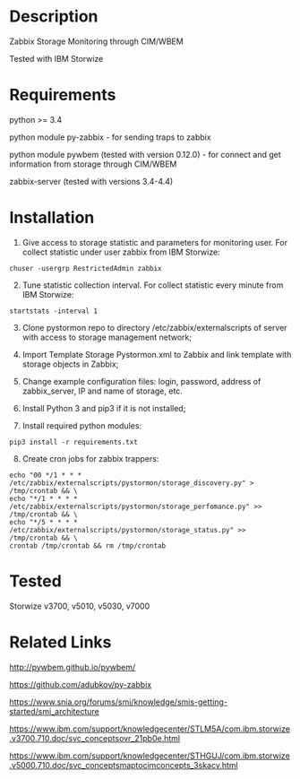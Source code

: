 Description
===========
Zabbix Storage Monitoring through CIM/WBEM

Tested with IBM Storwize


Requirements
============

python >= 3.4

python module py-zabbix - for sending traps to zabbix

python module pywbem (tested with version 0.12.0) - for connect and get information from storage through CIM/WBEM

zabbix-server (tested with versions 3.4-4.4)


Installation
============
1) Give access to storage statistic and parameters for monitoring user. For collect statistic under user zabbix from IBM Storwize:
```
chuser -usergrp RestrictedAdmin zabbix
```

2) Tune statistic collection interval. For collect statistic every minute from IBM Storwize:

```
startstats -interval 1
```

3) Clone pystormon repo to directory /etc/zabbix/externalscripts of server with access to storage management network;

4) Import Template Storage Pystormon.xml to Zabbix and link template with storage objects in Zabbix;

5) Change example configuration files: login, password, address of zabbix_server, IP and name of storage, etc.

6) Install Python 3 and pip3 if it is not installed;

7) Install required python modules:
```
pip3 install -r requirements.txt
```

8) Create cron jobs for zabbix trappers:
```
echo "00 */1 * * *  /etc/zabbix/externalscripts/pystormon/storage_discovery.py" > /tmp/crontab && \
echo "*/1 * * * *   /etc/zabbix/externalscripts/pystormon/storage_perfomance.py" >> /tmp/crontab && \
echo "*/5 * * * *   /etc/zabbix/externalscripts/pystormon/storage_status.py" >> /tmp/crontab && \
crontab /tmp/crontab && rm /tmp/crontab
```

Tested
======
Storwize v3700, v5010, v5030, v7000


Related Links
=============
http://pywbem.github.io/pywbem/

https://github.com/adubkov/py-zabbix

https://www.snia.org/forums/smi/knowledge/smis-getting-started/smi_architecture

https://www.ibm.com/support/knowledgecenter/STLM5A/com.ibm.storwize.v3700.710.doc/svc_conceptsovr_21pb0e.html

https://www.ibm.com/support/knowledgecenter/STHGUJ/com.ibm.storwize.v5000.710.doc/svc_conceptsmaptocimconcepts_3skacv.html
